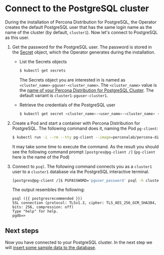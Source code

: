 # Connect to the PostgreSQL cluster

During the installation of Percona Distribution for PostgreSQL, the Operator creates the default PostgreSQL user that has the same login name as the name of the cluster (by default, `cluster1`). Now let's connect to PostgreSQL as this user.

1. Get the password for the PostgreSQL user. The password is stored in the [Secret](https://kubernetes.io/docs/concepts/configuration/secret/) object, which the Operator generates during the installation. 

   * List the Secrets objects

      ```{.bash data-prompt="$"}
      $ kubectl get secrets
      ```

      The Secrets object you are interested in is named as
    `<cluster_name>-pguser-<cluster_name>`. The `<cluster_name>` value is
    the [name of your Percona Distribution for PostgreSQL Cluster](operator.md#metadata-name). The default variant is `cluster1-pguser-cluster1`.

   * Retrieve the credentials of the PostgreSQL user

      ``` {.bash data-prompt="$" }
      $ kubectl get secret <cluster_name>-<user_name>-<cluster_name> --template='{{"{{"}}.data.password | base64decode{{"}}"}}{{"{{"}}"\n"{{"}}"}}'
      ```

2. Create a Pod and start a container with Percona Distribution for PostgreSQL. The following command does it, naming the Pod `pg-client`:

    ``` {.bash data-prompt="$" data-prompt-second="[postgres@pg-client /]$"}
    $ kubectl run -i --rm --tty pg-client --image=perconalab/percona-distribution-postgresql:{{ postgresrecommended }} --restart=Never -- bash -il
    ```

    It may take some time to execute the command. As the result you should see the following command prompt `[postgres@pg-client /]` (`pg-client` here is the name of the Pod)

3. Connect to `psql`. The following command connects you as a `cluster1` user to a `cluster1` database
    via the PostgreSQL interactive terminal. 

    ``` {.bash data-prompt="$" data-prompt-second="[postgres@pg-client /]$"}
    [postgres@pg-client /]$ PGPASSWORD='pguser_password' psql -h cluster1-pgbouncer.postgres-operator.svc -p 5432 -U cluster1 cluster1
    ```

    The output resembles the following:

    ``` {.text .no-copy}
    psql ({{ postgresrecommended }})
    SSL connection (protocol: TLSv1.3, cipher: TLS_AES_256_GCM_SHA384, bits: 256, compression: off)
    Type "help" for help.
    pgdb=>
    ```

## Next steps

Now you have connected to your PostgreSQL cluster. In the next step we will [insert some sample data to the database](data-insert.md). 
